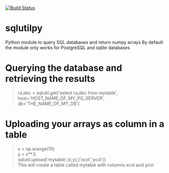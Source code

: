 [![Build Status](https://travis-ci.org/segasai/sqlutilpy.svg?branch=master)](https://travis-ci.org/segasai/sqlutilpy)

# sqlutilpy
Python module to query SQL databases and return numpy arrays 
By default the module only works for PostgreSQL and sqlite databases

# Querying the database and retrieving the results

> ra,dec = sqlutil.get('select ra,dec from mytable', host='HOST_NAME_OF_MY_PG_SERVER', db='THE_NAME_OF_MY_DB')

# Uploading your arrays as column in a table
   > x = np.arange(10)                                                   
   > y = x**.5                                                           
   > sqlutil.upload('mytable',(x,y),('xcol','ycol'))    
   This will create a table called mytable with columns xcol and ycol 
  

